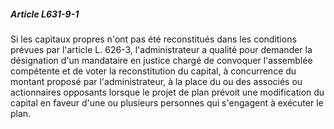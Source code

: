 ##### Article L631-9-1

Si les capitaux propres n'ont pas été reconstitués dans les conditions prévues par l'article L. 626-3, l'administrateur a qualité pour demander la désignation d'un mandataire en justice chargé de convoquer l'assemblée compétente et de voter la reconstitution du capital, à concurrence du montant proposé par l'administrateur, à la place du ou des associés ou actionnaires opposants lorsque le projet de plan prévoit une modification du capital en faveur d'une ou plusieurs personnes qui s'engagent à exécuter le plan.

